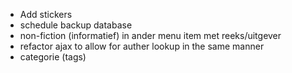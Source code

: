 * Add stickers
* schedule backup database
* non-fiction (informatief) in ander menu item met reeks/uitgever
* refactor ajax to allow for auther lookup in the same manner
* categorie (tags)
